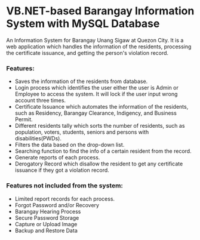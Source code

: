 # VB.NET-based Barangay Information System with MySQL Database
An Information System for Barangay Unang Sigaw at Quezon City. It is a web application which handles the information of the residents, processing the certificate issuance, and getting the person's violation record.

### Features:

- Saves the information of the residents from database.
- Login process which identifies the user either the user is Admin or Employee to access the system. It will lock if the user input wrong account three times.
- Certificate Issuance which automates the information of the residents, such as Residency, Barangay Clearance, Indigency, and Business Permit.
- Different residents tally which sorts the number of residents, such as population, voters, students, seniors and persons with disabilities(PWDs).
- Filters the data based on the drop-down list.
- Searching function to find the info of a certain resident from the record.
- Generate reports of each process.
- Derogatory Record which disallow the resident to get any certificate issuance if they got a violation record.

### Features not included from the system:

- Limited report records for each process.
- Forgot Password and/or Recovery
- Barangay Hearing Process
- Secure Password Storage
- Capture or Upload Image
- Backup and Restore Data
